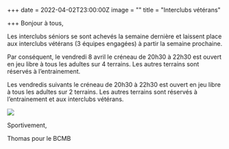 +++
date = 2022-04-02T23:00:00Z
image = ""
title = "Interclubs vétérans"

+++
Bonjour à tous,

Les interclubs séniors se sont achevés la semaine dernière et laissent place aux interclubs vétérans (3 équipes engagées) à partir la semaine prochaine.

Par conséquent, le vendredi 8 avril le créneau de 20h30 à 22h30 est ouvert en jeu libre à tous les adultes sur 4 terrains. Les autres terrains sont réservés à l’entrainement.

Les vendredis suivants le créneau de 20h30 à 22h30 est ouvert en jeu libre à tous les adultes sur 2 terrains. Les autres terrains sont réservés à l’entrainement et aux interclubs vétérans.

![](img/2volants.png)

Sportivement,

Thomas pour le BCMB